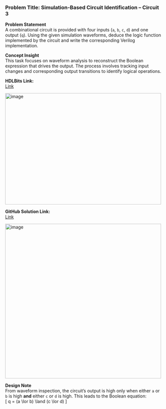 ### Problem Title: Simulation-Based Circuit Identification – Circuit 3

**Problem Statement**  
A combinational circuit is provided with four inputs (`a`, `b`, `c`, `d`) and one output (`q`). Using the given simulation waveforms, deduce the logic function implemented by the circuit and write the corresponding Verilog implementation.

**Concept Insight**  
This task focuses on waveform analysis to reconstruct the Boolean expression that drives the output. The process involves tracking input changes and corresponding output transitions to identify logical operations.

**HDLBits Link:**  
[Link](https://hdlbits.01xz.net/wiki/Sim/circuit3)

<img width="500" height="357" alt="image" src="https://github.com/user-attachments/assets/87299776-420e-45dc-86a5-1f3cd23bedf0" />

**GitHub Solution Link:**  
[Link](https://github.com/KorrapoluEswarAdithya/HDLBits-Solutions/blob/main/Simulation/sim_circuit3.v)

<img width="500" height="496" alt="image" src="https://github.com/user-attachments/assets/f731871d-3aba-4b41-8e74-be471e5e60d6" />

**Design Note**  
From waveform inspection, the circuit’s output is high only when either `a` or `b` is high **and** either `c` or `d` is high. This leads to the Boolean equation:  
\[
q = (a \lor b) \land (c \lor d)
\]
